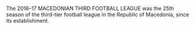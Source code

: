 The 2016–17 MACEDONIAN THIRD FOOTBALL LEAGUE was the 25th season of the third-tier football league in the Republic of Macedonia, since its establishment.
